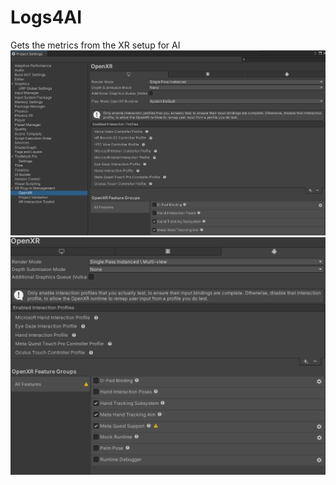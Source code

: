 # Logs4AI
 Gets the metrics from the XR setup for AI
![alt text](image-1.png)
![alt text](image-2.png)